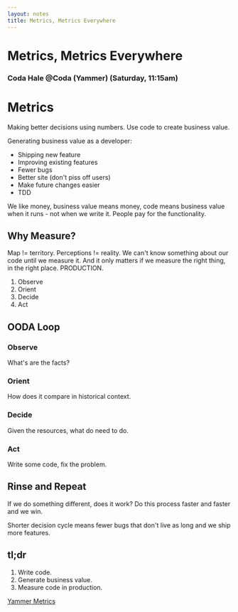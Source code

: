 ```yaml
---
layout: notes
title: Metrics, Metrics Everywhere
---
```


# Metrics, Metrics Everywhere

### Coda Hale @Coda (Yammer) (Saturday, 11:15am)

# Metrics

Making better decisions using numbers.  Use code to create business value.

Generating business value as a developer:

* Shipping new feature
* Improving existing features
* Fewer bugs
* Better site (don't piss off users)
* Make future changes easier
* TDD

We like money, business value means money, code means business value when it runs - not when we write it.  People pay for the functionality.

## Why Measure?

Map != territory.  Perceptions != reality.  We can't know something about our code until we measure it.  And it only matters if we measure the right thing, in the right place. PRODUCTION.        

1. Observe
2. Orient
3. Decide
4. Act

## OODA Loop

### Observe

What's are the facts?

### Orient

How does it compare in historical context.

### Decide

Given the resources, what do need to do.

### Act

Write some code, fix the problem.

## Rinse and Repeat

If we do something different, does it work? Do this process faster and faster and we win.

Shorter decision cycle means fewer bugs that don't live as long and we ship more features.

## tl;dr

1. Write code.
2. Generate business value.
3. Measure code in production.

[Yammer Metrics](https://github.com/codahale/metrics)